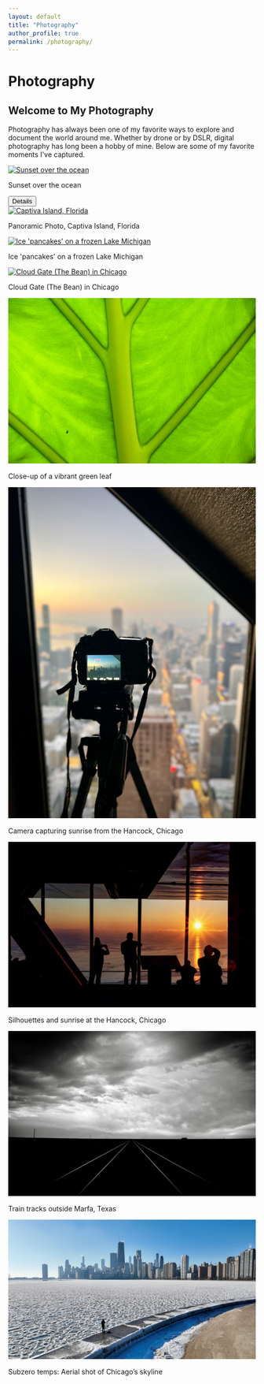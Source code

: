 ```yaml
---
layout: default
title: "Photography"
author_profile: true
permalink: /photography/
---
```


# Photography
<h2 class="intro-title">Welcome to My Photography</h2>

<p class="intro-text">
Photography has always been one of my favorite ways to explore and document the world around me. Whether by drone or by DSLR, digital photography has long been a hobby of mine. Below are some of my favorite moments I've captured.
</p>

<div class="gallery">
  <!-- Photo 1 -->
  <div class="photo">
    <a href="/images/photography/DJI_0946.jpg" data-lightbox="gallery" data-title="Sunset over the ocean">
      <img class="photography-image" src="/images/photography/DJI_0946.jpg" alt="Sunset over the ocean">
    </a>
    <p>Sunset over the ocean</p>
    <button onclick="toggleDetails('photo1-details')" class="details-btn">Details</button>
    <div id="photo1-details" class="details-content" style="display: none;">
      <p><strong>Camera Settings:</strong> f/8, 1/200s, ISO 100</p>
      <p><strong>Location:</strong> Miami Beach, FL</p>
      <p><strong>Story:</strong> This photo was taken during a peaceful evening stroll on Miami Beach. The calm waves and the glowing orange sunset created a serene moment that felt almost otherworldly. The person in the frame is a passerby who unknowingly added a sense of scale to the vast ocean and sky.</p>
    </div>
  </div>

  <!-- Photo 2 -->
  <div class="photo">
    <a href="/images/photography/captiva-pano.jpg" data-lightbox="gallery" data-title="Captiva Island, Florida">
      <img class="photography-image" src="/images/photography/captiva-pano.jpg" alt="Captiva Island, Florida">
    </a>
    <p>Panoramic Photo, Captiva Island, Florida</p>
  </div>

  <!-- Photo 3 -->
  <div class="photo">
    <a href="/images/photography/DJI_0864.jpg" data-lightbox="gallery" data-title="Ice 'pancakes' on a frozen Lake Michigan">
      <img class="photography-image" src="/images/photography/DJI_0864.jpg" alt="Ice 'pancakes' on a frozen Lake Michigan">
    </a>
    <p>Ice 'pancakes' on a frozen Lake Michigan</p>
  </div>

  <!-- Photo 4 -->
  <div class="photo">
    <a href="/images/photography/DSC_9695.jpg" data-lightbox="gallery" data-title="Cloud Gate (The Bean) in Chicago">
      <img class="photography-image" src="/images/photography/DSC_9695.jpg" alt="Cloud Gate (The Bean) in Chicago">
    </a>
    <p>Cloud Gate (The Bean) in Chicago</p>
  </div>

  <!-- Photo 5 -->
  <div class="photo">
    <a href="/images/photography/IMG_0730-1.jpg" data-lightbox="gallery" data-title="Close-up of a vibrant green leaf">
      <img class="photography-image" src="/images/photography/IMG_0730-1.jpg" alt="Close-up of a vibrant green leaf">
    </a>
    <p>Close-up of a vibrant green leaf</p>
  </div>

  <!-- Photo 6 -->
  <div class="photo">
    <a href="/images/photography/IMG_3465.jpeg" data-lightbox="gallery" data-title="Camera capturing sunrise from the Hancock, Chicago">
      <img class="photography-image" src="/images/photography/IMG_3465.jpeg" alt="Camera capturing sunrise from the Hancock, Chicago">
    </a>
    <p>Camera capturing sunrise from the Hancock, Chicago</p>
  </div>

  <!-- Photo 7 -->
  <div class="photo">
    <a href="/images/photography/DSC_3713-Edit-Edit.jpeg" data-lightbox="gallery" data-title="Silhouettes and sunrise at the Hancock, Chicago">
      <img class="photography-image" src="/images/photography/DSC_3713-Edit-Edit.jpeg" alt="Silhouettes and sunrise at the Hancock, Chicago">
    </a>
    <p>Silhouettes and sunrise at the Hancock, Chicago</p>
  </div>

  <!-- Additional Photo 8 -->
  <div class="photo">
    <a href="/images/photography/DSC_0528_adj.jpeg" data-lightbox="gallery" data-title="Train tracks outside Marfa, Texas">
      <img class="photography-image" src="/images/photography/DSC_0528_adj.jpeg" alt="Train tracks outside Marfa, Texas">
    </a>
    <p>Train tracks outside Marfa, Texas</p>
  </div>

  <!-- Additional Photo 9 -->
  <div class="photo">
    <a href="/images/photography/frozen_chicago.jpeg" data-lightbox="gallery" data-title="Subzero temps: Aerial shot of Chicago’s skyline">
      <img class="photography-image" src="/images/photography/frozen_chicago.jpeg" alt="Subzero temps: Aerial shot of Chicago’s skyline">
    </a>
    <p>Subzero temps: Aerial shot of Chicago’s skyline</p>
  </div>
</div>
